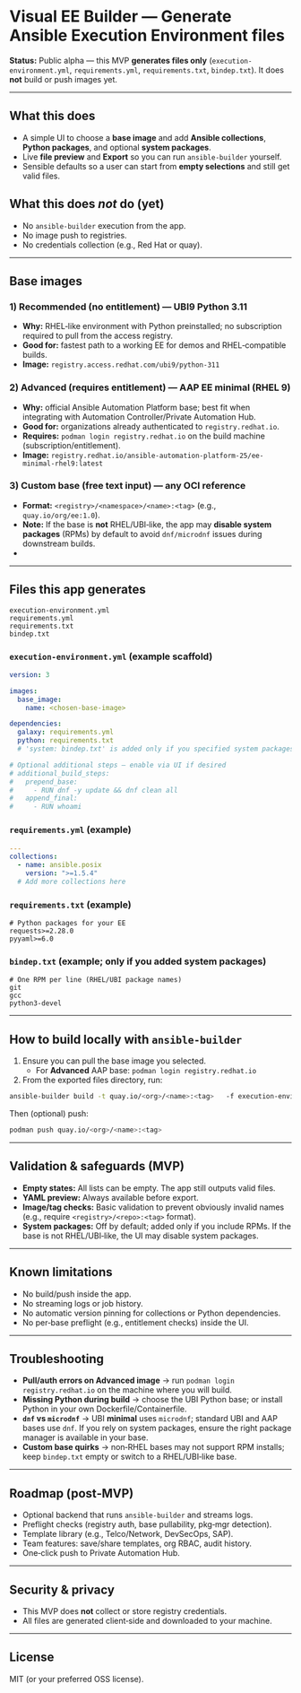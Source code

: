 # Visual EE Builder — Generate Ansible Execution Environment files

**Status:** Public alpha — this MVP **generates files only** (`execution-environment.yml`, `requirements.yml`, `requirements.txt`, `bindep.txt`). It does **not** build or push images yet.

---

## What this does
- A simple UI to choose a **base image** and add **Ansible collections**, **Python packages**, and optional **system packages**.
- Live **file preview** and **Export** so you can run `ansible-builder` yourself.
- Sensible defaults so a user can start from **empty selections** and still get valid files.

## What this does *not* do (yet)
- No `ansible-builder` execution from the app.
- No image push to registries.
- No credentials collection (e.g., Red Hat or quay).

---

## Base images 

### 1) **Recommended (no entitlement)** — UBI9 Python 3.11
- **Why:** RHEL‑like environment with Python preinstalled; no subscription required to pull from the access registry.
- **Good for:** fastest path to a working EE for demos and RHEL‑compatible builds.
- **Image:** `registry.access.redhat.com/ubi9/python-311`

### 2) **Advanced (requires entitlement)** — AAP EE minimal (RHEL 9)
- **Why:** official Ansible Automation Platform base; best fit when integrating with Automation Controller/Private Automation Hub.
- **Good for:** organizations already authenticated to `registry.redhat.io`.
- **Requires:** `podman login registry.redhat.io` on the build machine (subscription/entitlement).
- **Image:** `registry.redhat.io/ansible-automation-platform-25/ee-minimal-rhel9:latest`

### 3) **Custom base (free text input)** — any OCI reference
- **Format:** `<registry>/<namespace>/<name>:<tag>` (e.g., `quay.io/org/ee:1.0`).
- **Note:** If the base is **not** RHEL/UBI‑like, the app may **disable system packages** (RPMs) by default to avoid `dnf/microdnf` issues during downstream builds.
- 
---

## Files this app generates

```
execution-environment.yml
requirements.yml
requirements.txt
bindep.txt 
```

### `execution-environment.yml` (example scaffold)
```yaml
version: 3

images:
  base_image:
    name: <chosen-base-image>

dependencies:
  galaxy: requirements.yml
  python: requirements.txt
  # 'system: bindep.txt' is added only if you specified system packages

# Optional additional steps – enable via UI if desired
# additional_build_steps:
#   prepend_base:
#     - RUN dnf -y update && dnf clean all
#   append_final:
#     - RUN whoami
```

### `requirements.yml` (example)
```yaml
---
collections:
  - name: ansible.posix
    version: ">=1.5.4"
  # Add more collections here
```

### `requirements.txt` (example)
```
# Python packages for your EE
requests>=2.28.0
pyyaml>=6.0
```

### `bindep.txt` (example; only if you added system packages)
```
# One RPM per line (RHEL/UBI package names)
git
gcc
python3-devel
```

---

## How to build locally with `ansible-builder`

1) Ensure you can pull the base image you selected.
   - For **Advanced** AAP base: `podman login registry.redhat.io`
2) From the exported files directory, run:

```bash
ansible-builder build -t quay.io/<org>/<name>:<tag>   -f execution-environment.yml   --container-runtime podman
```

Then (optional) push:
```bash
podman push quay.io/<org>/<name>:<tag>
```

---

## Validation & safeguards (MVP)

- **Empty states:** All lists can be empty. The app still outputs valid files.
- **YAML preview:** Always available before export.
- **Image/tag checks:** Basic validation to prevent obviously invalid names (e.g., require `<registry>/<repo>:<tag>` format).
- **System packages:** Off by default; added only if you include RPMs. If the base is not RHEL/UBI‑like, the UI may disable system packages.

---

## Known limitations

- No build/push inside the app.
- No streaming logs or job history.
- No automatic version pinning for collections or Python dependencies.
- No per‑base preflight (e.g., entitlement checks) inside the UI.

---

## Troubleshooting

- **Pull/auth errors on Advanced image** → run `podman login registry.redhat.io` on the machine where you will build.
- **Missing Python during build** → choose the UBI Python base; or install Python in your own Dockerfile/Containerfile.
- **`dnf` vs `microdnf`** → UBI **minimal** uses `microdnf`; standard UBI and AAP bases use `dnf`. If you rely on system packages, ensure the right package manager is available in your base.
- **Custom base quirks** → non‑RHEL bases may not support RPM installs; keep `bindep.txt` empty or switch to a RHEL/UBI‑like base.

---

## Roadmap (post‑MVP)

- Optional backend that runs `ansible-builder` and streams logs.
- Preflight checks (registry auth, base pullability, pkg‑mgr detection).
- Template library (e.g., Telco/Network, DevSecOps, SAP).
- Team features: save/share templates, org RBAC, audit history.
- One‑click push to Private Automation Hub.

---

## Security & privacy

- This MVP does **not** collect or store registry credentials.
- All files are generated client‑side and downloaded to your machine.

---

## License

MIT (or your preferred OSS license).

